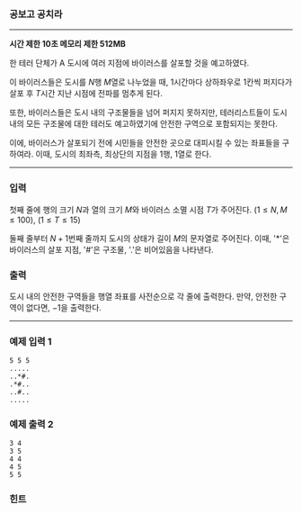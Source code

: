 ### 공보고 공치라
---
**시간 제한 10초 메모리 제한 512MB**  

한 테러 단체가 A 도시에 여러 지점에 바이러스를 살포할 것을 예고하였다.

이 바이러스들은 도시를 $N$행 $M$열로 나누었을 때, $1$시간마다 상하좌우로 $1$칸씩 퍼지다가 살포 후 $T$시간 지난 시점에 전파를 멈추게 된다.

또한, 바이러스들은 도시 내의 구조물들을 넘어 퍼지지 못하지만, 테러리스트들이 도시 내의 모든 구조물에 대한 테러도 예고하였기에 안전한 구역으로 포함되지는 못한다.

이에, 바이러스가 살포되기 전에 시민들을 안전한 곳으로 대피시킬 수 있는 좌표들을 구하여라. 이때, 도시의 최좌측, 최상단의 지점을 1행, 1열로 한다.

---

### 입력
첫째 줄에 행의 크기 $N$과 열의 크기 $M$와 바이러스 소멸 시점 $T$가 주어진다. $(1 \leq N, M \leq 100)$, $(1 \leq T \leq 15)$

둘째 줄부터 $N+1$번째 줄까지 도시의 상태가 길이 $M$의 문자열로 주어진다.
이때, '*'은 바이러스의 살포 지점, '#'은 구조물, '.'은 비어있음을 나타낸다.

### 출력
도시 내의 안전한 구역들을 행열 좌표를 사전순으로 각 줄에 출력한다.
만약, 안전한 구역이 없다면, $-1$을 출력한다.

---

### 예제 입력 1
```
5 5 5
.....
..*#.
.*#..
..#..
.....
```
### 예제 출력 2
```
3 4
3 5
4 4
4 5
5 5
```

### 힌트


